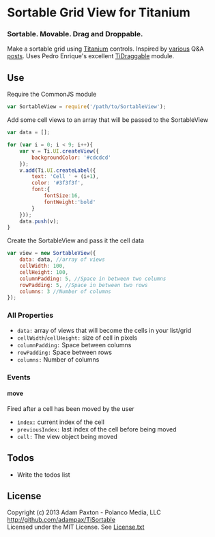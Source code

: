 # Sortable Grid View for Titanium

### Sortable. Movable. Drag and Droppable.

Make a sortable grid using [Titanium](http://developer.appcelerator.com) controls. Inspired by [various](http://developer.appcelerator.com/question/67631/grid-view-is-possible-or-not) Q&A [posts](http://developer.appcelerator.com/question/101071/drag-and-drop). Uses Pedro Enrique's excellent [TiDraggable](https://github.com/pec1985/TiDraggable) module.

## Use

Require the CommonJS module

```javascript
var SortableView = require('/path/to/SortableView');
```

Add some cell views to an array that will be passed to the SortableView

```javascript
var data = [];

for (var i = 0; i < 9; i++){
    var v = Ti.UI.createView({
        backgroundColor: '#cdcdcd'
    });
    v.add(Ti.UI.createLabel({
        text: 'Cell ' + (i+1),
        color: '#3f3f3f',
        font:{
        	fontSize:16,
        	fontWeight:'bold'
        }
    }));
    data.push(v);	
}
```

Create the SortableView and pass it the cell data

```javascript
var view = new SortableView({
    data: data, //array of views
    cellWidth: 100,
    cellHeight: 100,
    columnPadding: 5, //Space in between two columns
    rowPadding: 5, //Space in between two rows
    columns: 3 //Number of columns		
});
```

### All Properties
* `data:` array of views that will become the cells in your list/grid
* `cellWidth`/`cellHeight:` size of cell in pixels
* `columnPadding:` Space between columns
* `rowPadding:` Space between rows
* `columns:` Number of columns

### Events

#### move
Fired after a cell has been moved by the user<br />
* `index:` current index of the cell
* `previousIndex:` last index of the cell before being moved
*  `cell:` The view object being moved

## Todos
* Write the todos list

## License
Copyright (c) 2013 Adam Paxton - Polanco Media, LLC<br />
http://github.com/adampax/TiSortable<br />
Licensed under the MIT License. See [License.txt](https://github.com/adampax/TiSortable/blob/master/LICENSE.txt)
